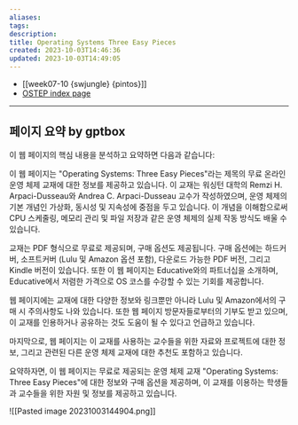 ```yaml
---
aliases: 
tags: 
description:
title: Operating Systems Three Easy Pieces
created: 2023-10-03T14:46:36
updated: 2023-10-03T14:49:05
---
```

- [[week07-10 {swjungle} {pintos}]]
- [OSTEP index page](https://pages.cs.wisc.edu/~remzi/OSTEP/)
___

## 페이지 요약 by gptbox

이 웹 페이지의 핵심 내용을 분석하고 요약하면 다음과 같습니다:

이 웹 페이지는 "Operating Systems: Three Easy Pieces"라는 제목의 무료 온라인 운영 체제 교재에 대한 정보를 제공하고 있습니다. 이 교재는 워싱턴 대학의 Remzi H. Arpaci-Dusseau와 Andrea C. Arpaci-Dusseau 교수가 작성하였으며, 운영 체제의 기본 개념인 가상화, 동시성 및 지속성에 중점을 두고 있습니다. 이 개념을 이해함으로써 CPU 스케줄링, 메모리 관리 및 파일 저장과 같은 운영 체제의 실제 작동 방식도 배울 수 있습니다.

교재는 PDF 형식으로 무료로 제공되며, 구매 옵션도 제공됩니다. 구매 옵션에는 하드커버, 소프트커버 (Lulu 및 Amazon 옵션 포함), 다운로드 가능한 PDF 버전, 그리고 Kindle 버전이 있습니다. 또한 이 웹 페이지는 Educative와의 파트너십을 소개하며, Educative에서 저렴한 가격으로 OS 코스를 수강할 수 있는 기회를 제공합니다.

웹 페이지에는 교재에 대한 다양한 정보와 링크뿐만 아니라 Lulu 및 Amazon에서의 구매 시 주의사항도 나와 있습니다. 또한 웹 페이지 방문자들로부터의 기부도 받고 있으며, 이 교재를 인용하거나 공유하는 것도 도움이 될 수 있다고 언급하고 있습니다.

마지막으로, 웹 페이지는 이 교재를 사용하는 교수들을 위한 자료와 프로젝트에 대한 정보, 그리고 관련된 다른 운영 체제 교재에 대한 추천도 포함하고 있습니다.

요약하자면, 이 웹 페이지는 무료로 제공되는 운영 체제 교재 "Operating Systems: Three Easy Pieces"에 대한 정보와 구매 옵션을 제공하며, 이 교재를 이용하는 학생들과 교수들을 위한 자원 및 정보를 제공하고 있습니다.

![[Pasted image 20231003144904.png]]
